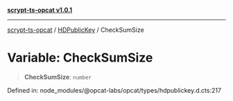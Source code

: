 [**scrypt-ts-opcat v1.0.1**](../../../README.md)

***

[scrypt-ts-opcat](../../../README.md) / [HDPublicKey](../README.md) / CheckSumSize

# Variable: CheckSumSize

> **CheckSumSize**: `number`

Defined in: node\_modules/@opcat-labs/opcat/types/hdpublickey.d.cts:217
